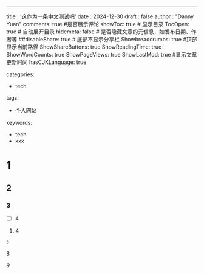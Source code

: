 ---

title : ‘这作为一条中文测试吧'
date : 2024-12-30
draft : false
author : "Danny Yuan"
comments: true #是否展示评论
showToc: true # 显示目录
TocOpen: true # 自动展开目录
hidemeta: false # 是否隐藏文章的元信息，如发布日期、作者等
##disableShare: true # 底部不显示分享栏
Showbreadcrumbs: true #顶部显示当前路径
ShowShareButtons: true
ShowReadingTime: true
ShowWordCounts: true
ShowPageViews: true
ShowLastMod: true #显示文章更新时间
hasCJKLanguage: true

categories:

- tech

tags:

- 个人网站

keywords:

- tech
- xxx

# 1

## 2

### 3

- [ ]  4
1. 4

```jsx
5
```

8

*9*
